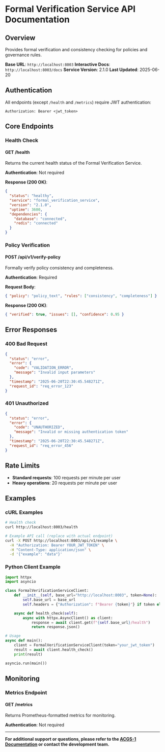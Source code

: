 # Formal Verification Service API Documentation

## Overview

Provides formal verification and consistency checking for policies and governance rules.

**Base URL**: `http://localhost:8003`
**Interactive Docs**: `http://localhost:8003/docs`
**Service Version**: 2.1.0
**Last Updated**: 2025-06-20

## Authentication

All endpoints (except `/health` and `/metrics`) require JWT authentication:

```http
Authorization: Bearer <jwt_token>
```

## Core Endpoints

### Health Check

#### GET /health

Returns the current health status of the Formal Verification Service.

**Authentication**: Not required

**Response (200 OK)**:

```json
{
  "status": "healthy",
  "service": "formal_verification_service",
  "version": "2.1.0",
  "uptime": 3600,
  "dependencies": {
    "database": "connected",
    "redis": "connected"
  }
}
```

### Policy Verification

#### POST /api/v1/verify-policy

Formally verify policy consistency and completeness.

**Authentication**: Required

**Request Body**:

```json
{ "policy": "policy_text", "rules": ["consistency", "completeness"] }
```

**Response (200 OK)**:

```json
{ "verified": true, "issues": [], "confidence": 0.95 }
```

## Error Responses

### 400 Bad Request

```json
{
  "status": "error",
  "error": {
    "code": "VALIDATION_ERROR",
    "message": "Invalid input parameters"
  },
  "timestamp": "2025-06-20T22:30:45.548271Z",
  "request_id": "req_error_123"
}
```

### 401 Unauthorized

```json
{
  "status": "error",
  "error": {
    "code": "UNAUTHORIZED",
    "message": "Invalid or missing authentication token"
  },
  "timestamp": "2025-06-20T22:30:45.548271Z",
  "request_id": "req_error_456"
}
```

## Rate Limits

- **Standard requests**: 100 requests per minute per user
- **Heavy operations**: 20 requests per minute per user

## Examples

### cURL Examples

```bash
# Health check
curl http://localhost:8003/health

# Example API call (replace with actual endpoint)
curl -X POST http://localhost:8003/api/v1/example \
  -H "Authorization: Bearer YOUR_JWT_TOKEN" \
  -H "Content-Type: application/json" \
  -d '{"example": "data"}'
```

### Python Client Example

```python
import httpx
import asyncio

class FormalVerificationServiceClient:
    def __init__(self, base_url="http://localhost:8003", token=None):
        self.base_url = base_url
        self.headers = {"Authorization": f"Bearer {token}"} if token else {}

    async def health_check(self):
        async with httpx.AsyncClient() as client:
            response = await client.get(f"{self.base_url}/health")
            return response.json()

# Usage
async def main():
    client = FormalVerificationServiceClient(token="your_jwt_token")
    result = await client.health_check()
    print(result)

asyncio.run(main())
```

## Monitoring

### Metrics Endpoint

#### GET /metrics

Returns Prometheus-formatted metrics for monitoring.

**Authentication**: Not required

---

**For additional support or questions, please refer to the [ACGS-1 Documentation](../README.md) or contact the development team.**
